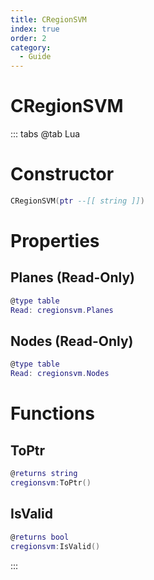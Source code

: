 ```yaml
---
title: CRegionSVM
index: true
order: 2
category:
  - Guide
---
```


# CRegionSVM

::: tabs
@tab Lua
# Constructor
```lua
CRegionSVM(ptr --[[ string ]])
```
# Properties
## Planes (Read-Only)
```lua
@type table
Read: cregionsvm.Planes
```
## Nodes (Read-Only)
```lua
@type table
Read: cregionsvm.Nodes
```
# Functions
## ToPtr
```lua
@returns string
cregionsvm:ToPtr()
```
## IsValid
```lua
@returns bool
cregionsvm:IsValid()
```

:::